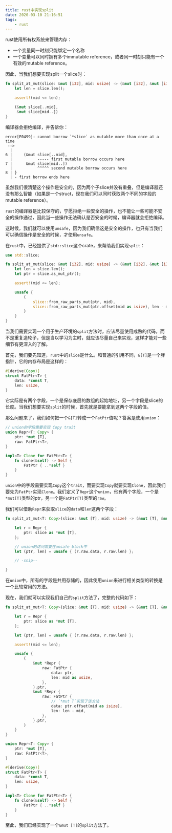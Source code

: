 ```yaml
---
title: rust中实现split
date: 2020-03-10 21:16:51
tags:
    - rust
---
```

rust使用所有权系统来管理内存：
- 一个变量同一时刻只能绑定一个名称
- 一个变量可以同时拥有多个immutable reference，或者同一时刻只能有一个有效的mutable reference。

因此，当我们想要实现split一个slice时：
```rust
fn split_at_mut(slice: &mut [i32], mid: usize) -> (&mut [i32], &mut [i32]) {
    let len = slice.len();

    assert!(mid <= len);

    (&mut slice[..mid],
     &mut slice[mid..])
}
```
编译器会拒绝编译，并告诉你：
```
error[E0499]: cannot borrow `*slice` as mutable more than once at a time
 -->
  |
6 |     (&mut slice[..mid],
  |           ----- first mutable borrow occurs here
7 |      &mut slice[mid..])
  |           ^^^^^ second mutable borrow occurs here
8 | }
  | - first borrow ends here
```
虽然我们很清楚这个操作是安全的，因为两个子slice并没有重叠，但是编译器还没有那么智能（如果是一个struct，现在我们可以同时获取两个不同的字段的mutable reference）。

`rust`的编译器是比较保守的，宁愿拒绝一些安全的操作，也不能让一些可能不安全的操作通过，因此当一些操作无法确认是否安全的时候，编译器就会拒绝编译。

这时候，我们就可以使用`unsafe`，因为我们确信这是安全的操作，也只有当我们可以确信操作是安全的时候，才使用`unsafe`。

在`rust`中，已经提供了`std::slice`这个crate，来帮助我们实现`split`：
```rust
use std::slice;

fn split_at_mut(slice: &mut [i32], mid: usize) -> (&mut [i32], &mut [i32]) {
    let len = slice.len();
    let ptr = slice.as_mut_ptr();

    assert!(mid <= len);

    unsafe {
        (
            slice::from_raw_parts_mut(ptr, mid),
            slice::from_raw_parts_mut(ptr.offset(mid as isize), len - mid),
        )
    }
}
```

当我们需要实现一个用于生产环境的`split`方法时，应该尽量使用成熟的代码，而不是重复造轮子，但是当以学习为主时，就应该尽量自己来实现，这样才能对一些细节有更深入的了解。

首先，我们要先知道，`rust`中的`slice`是什么。和普通的引用不同，`&[T]`是一个胖指针，它的内存布局是这样的：
```rust
#[derive(Copy)]
struct FatPtr<T> {
    data: *const T,
    len: usize,
}
```
它实际是有两个字段，一个是保存底层的数组的起始地址，另一个字段是slice的长度。当我们想要实现`split`的时候，首先就是要能拿到这两个字段的值。

那么问题来了，我们如何把一个`&[T]`转成一个`FatPtr`值呢？答案是使用`union`：
```rust
// union的字段需要实现 Copy trait
union Repr<T: Copy> {
    ptr: *mut [T],
    raw: FatPtr<T>,
}

impl<T> Clone for FatPtr<T> {
    fn clone(&self) -> Self {
        FatPtr { ..*self }
    }
}
```
`union`中的字段需要实现`Copy`这个`trait`，而要实现`Copy`就要实现`Clone`，因此我们要先为`FatPtr`实现`Clone`。我们定义了`Repr`这个`union`，他有两个字段，一个是`*mut[T]`类型的ptr，另一个是`FatPtr[T]`类型的`raw`。

我们可以借助`Repr`来获取`slice`的`data`和`len`这两个字段：
```rust
fn split_at_mut<T: Copy>(slice: &mut [T], mid: usize) -> (&mut [T], &mut [T]) {

    let r = Repr {
        ptr: slice as *mut [T],
    };

    // union的访问需要在unsafe block中
    let (ptr, len) = unsafe { (r.raw.data, r.raw.len) };

    // -snip--

}
```

在`union`中，所有的字段是共用存储的，因此使用`union`来进行相关类型的转换是一个比较常用的方法。

现在，我们就可以实现我们自己的`split`方法了，完整的代码如下：
```rust
fn split_at_mut<T: Copy>(slice: &mut [T], mid: usize) -> (&mut [T], &mut [T]) {

    let r = Repr {
        ptr: slice as *mut [T],
    };

    let (ptr, len) = unsafe { (r.raw.data, r.raw.len) };

    assert!(mid <= len);

    unsafe {
        (
            &mut *Repr {
                raw: FatPtr {
                    data: ptr,
                    len: mid as usize,
                },
            }.ptr,
            &mut *Repr {
                raw: FatPtr {
                    // `*mut T`实现了该方法
                    data: ptr.offset(mid as isize),
                    len: len - mid,
                },
            }.ptr,
        )
    }
}

union Repr<T: Copy> {
    ptr: *mut [T],
    raw: FatPtr<T>,
}

#[derive(Copy)]
struct FatPtr<T> {
    data: *const T,
    len: usize,
}

impl<T> Clone for FatPtr<T> {
    fn clone(&self) -> Self {
        FatPtr { ..*self }
    }
}
```

至此，我们已经实现了一个`&mut [T]`的`split`方法了。
